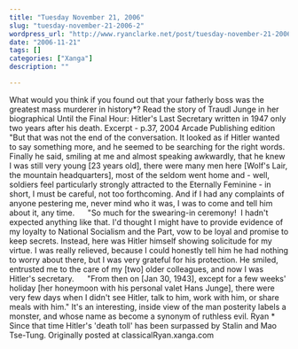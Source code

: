 ```yaml
---
title: "Tuesday November 21, 2006"
slug: "tuesday-november-21-2006-2"
wordpress_url: "http://www.ryanclarke.net/post/tuesday-november-21-2006-2/"
date: "2006-11-21"
tags: []
categories: ["Xanga"]
description: ""

---
```


What would you think if you found out that your fatherly boss was the greatest mass murderer in history\*? Read the story of Traudl Junge in her biographical Until the Final Hour: Hitler's Last Secretary written in 1947 only two years after his death.
Excerpt - p.37, 2004 Arcade Publishing edition
     "But that was not the end of the conversation. It looked as if Hitler wanted to say something more, and he seemed to be searching for the right words. Finally he said, smiling at me and almost speaking awkwardly, that he knew I was still very young [23 years old], there were many men here [Wolf's Lair, the mountain headquarters], most of the seldom went home and - well, soldiers feel particularly strongly attracted to the Eternally Feminine - in short, I must be careful, not too forthcoming. And if I had any complaints of anyone pestering me, never mind who it was, I was to come and tell him about it, any time.
     "So much for the swearing-in ceremony!  I hadn't expected anything like that. I'd thought I might have to provide evidence of my loyalty to National Socialism and the Part, vow to be loyal and promise to keep secrets. Instead, here was Hitler himself showing solicitude for my virtue. I was really relieved, because I could honestly tell him he had nothing to worry about there, but I was very grateful for his protection. He smiled, entrusted me to the care of my [two] older colleagues, and now I was Hitler's secretary.
     "From then on [Jan 30, 1943], except for a few weeks' holiday [her honeymoon with his personal valet Hans Junge], there were very few days when I didn't see Hitler, talk to him, work with him, or share meals with him."
It's an interesting, inside view of the man posterity labels a monster, and whose name as become a synonym of ruthless evil.
Ryan
\* Since that time Hitler's 'death toll' has been surpassed by Stalin and Mao Tse-Tung.
Originally posted at classicalRyan.xanga.com
